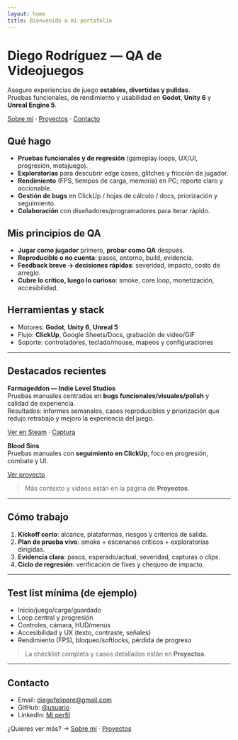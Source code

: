 ```yaml
---
layout: home
title: Bienvenido a mi portafolio
---
```


# Diego Rodríguez — QA de Videojuegos

Aseguro experiencias de juego **estables, divertidas y pulidas**.  
Pruebas funcionales, de rendimiento y usabilidad en **Godot**, **Unity 6** y **Unreal Engine 5**.

[Sobre mí](/about/) · [Proyectos](/projects/) · [Contacto](#contacto)

## Qué hago
- **Pruebas funcionales y de regresión** (gameplay loops, UX/UI, progresión, metajuego).
- **Exploratorias** para descubrir edge cases, glitches y fricción de jugador.
- **Rendimiento** (FPS, tiempos de carga, memoria) en PC; reporte claro y accionable.
- **Gestión de bugs** en ClickUp / hojas de cálculo / docs, priorización y seguimiento.
- **Colaboración** con diseñadores/programadores para iterar rápido.


## Mis principios de QA
- **Jugar como jugador** primero, **probar como QA** después.
- **Reproducible o no cuenta**: pasos, entorno, build, evidencia.
- **Feedback breve → decisiones rápidas**: severidad, impacto, costo de arreglo.
- **Cubre lo crítico, luego lo curioso**: smoke, core loop, monetización, accesibilidad.

## Herramientas y stack
- Motores: **Godot**, **Unity 6**, **Unreal 5**  
- Flujo: **ClickUp**, Google Sheets/Docs, grabación de video/GIF  
- Soporte: controladores, teclado/mouse, mapeos y configuraciones

---

## Destacados recientes
**Farmageddon — Indie Level Studios**  
Pruebas manuales centradas en **bugs funcionales/visuales/polish** y calidad de experiencia.  
Resultados: informes semanales, casos reproducibles y priorización que redujo retrabajo y mejoro la experiencia del juego.

[Ver en Steam](https://store.steampowered.com/app/3922300/Farmageddon/) · [Captura](https://shared.akamai.steamstatic.com/store_item_assets/steam/apps/3922300/53bff41ad17d5df36ba2cf504b3132acf4a1289e/header.jpg?t=1755790358)

**Blood Sins**  
Pruebas manuales con **seguimiento en ClickUp**, foco en progresión, combate y UI.

[Ver proyecto](/projects/)

> Más contexto y videos están en la página de **Proyectos**.

---

## Cómo trabajo
1. **Kickoff corto**: alcance, plataformas, riesgos y criterios de salida.  
2. **Plan de prueba vivo**: smoke + escenarios críticos + exploratorias dirigidas.  
3. **Evidencia clara**: pasos, esperado/actual, severidad, capturas o clips.  
4. **Ciclo de regresión**: verificación de fixes y chequeo de impacto.  

---

## Test list mínima (de ejemplo)
- Inicio/juego/carga/guardado
- Loop central y progresión
- Controles, cámara, HUD/menús
- Accesibilidad y UX (texto, contraste, señales)
- Rendimiento (FPS), bloqueo/softlocks, pérdida de progreso

> La checklist completa y casos detallados están en **Proyectos**.

---

## Contacto
- Email: <diegofelipere@gmail.com>  
- GitHub: [@usuario](https://github.com/usuario)  
- LinkedIn: [Mi perfil](https://linkedin.com/in/diegofelipere)

¿Quieres ver más? → [Sobre mí](/about/) · [Proyectos](/projects/)
